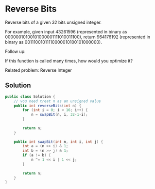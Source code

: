 # Reverse Bits

Reverse bits of a given 32 bits unsigned integer.

For example, given input 43261596 (represented in binary as 00000010100101000001111010011100), return 964176192 (represented in binary as 00111001011110000010100101000000).

Follow up:

If this function is called many times, how would you optimize it?

Related problem: Reverse Integer

## Solution

```java
public class Solution {
    // you need treat n as an unsigned value
    public int reverseBits(int n) {
        for (int i = 0; i < 16; i++) {
            n = swapBit(n, i, 32-1-i);
        }
        
        return n;
    }
    
    public int swapBit(int n, int i, int j) {
        int a = (n >> i) & 1;
        int b = (n >> j) & 1;
        if (a != b) {
            n ^= 1 << i | 1 << j;
        }
        
        return n;
    }
}
```

